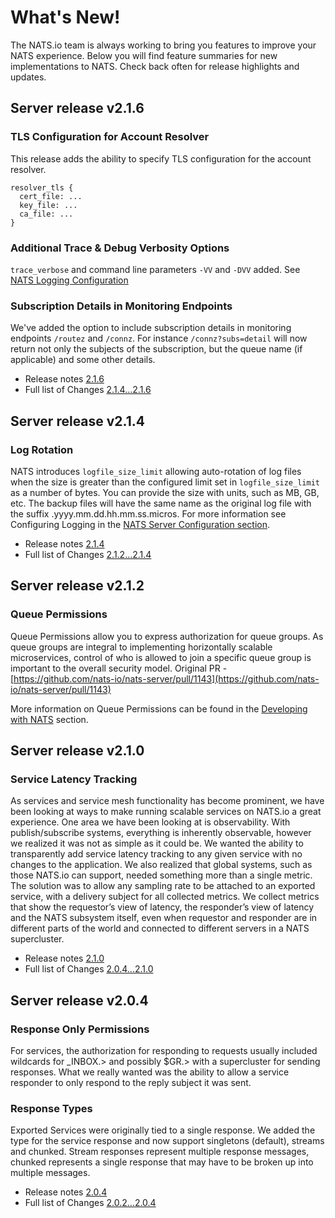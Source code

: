 # What's New!

The NATS.io team is always working to bring you features to improve your NATS experience. Below you will find feature summaries for new implementations to NATS. Check back often for release highlights and updates.

## Server release v2.1.6

### TLS Configuration for Account Resolver

This release adds the ability to specify TLS configuration for the account resolver.

```text
resolver_tls {
  cert_file: ...
  key_file: ...
  ca_file: ...
}
```

### Additional Trace & Debug Verbosity Options

`trace_verbose` and command line parameters `-VV` and `-DVV` added. See [NATS Logging Configuration](nats-server/configuration/logging.md)

### Subscription Details in Monitoring Endpoints

We've added the option to include subscription details in monitoring endpoints `/routez` and `/connz`. For instance `/connz?subs=detail` will now return not only the subjects of the subscription, but the queue name \(if applicable\) and some other details.

* Release notes [2.1.6](https://github.com/nats-io/nats-server/releases/tag/v2.1.6)
* Full list of Changes [2.1.4...2.1.6](https://github.com/nats-io/nats-server/compare/v2.1.4...v2.1.6)

## Server release v2.1.4

### Log Rotation

NATS introduces `logfile_size_limit` allowing auto-rotation of log files when the size is greater than the configured limit set in `logfile_size_limit` as a number of bytes. You can provide the size with units, such as MB, GB, etc. The backup files will have the same name as the original log file with the suffix .yyyy.mm.dd.hh.mm.ss.micros. For more information see Configuring Logging in the [NATS Server Configuration section](nats-server/configuration/logging.md#using-the-configuration-file).

* Release notes [2.1.4](https://github.com/nats-io/nats-server/releases/tag/v2.1.4)
* Full list of Changes [2.1.2...2.1.4](https://github.com/nats-io/nats-server/compare/v2.1.2...v2.1.4)

## Server release v2.1.2

### Queue Permissions

Queue Permissions allow you to express authorization for queue groups. As queue groups are integral to implementing horizontally scalable microservices, control of who is allowed to join a specific queue group is important to the overall security model. Original PR - [https://github.com/nats-io/nats-server/pull/1143](https://github.com/nats-io/nats-server/pull/1143)

More information on Queue Permissions can be found in the [Developing with NATS](developing-with-nats/receiving/queues.md#queue-permissions) section.

## Server release v2.1.0

### Service Latency Tracking

As services and service mesh functionality has become prominent, we have been looking at ways to make running scalable services on NATS.io a great experience. One area we have been looking at is observability. With publish/subscribe systems, everything is inherently observable, however we realized it was not as simple as it could be. We wanted the ability to transparently add service latency tracking to any given service with no changes to the application. We also realized that global systems, such as those NATS.io can support, needed something more than a single metric. The solution was to allow any sampling rate to be attached to an exported service, with a delivery subject for all collected metrics. We collect metrics that show the requestor’s view of latency, the responder’s view of latency and the NATS subsystem itself, even when requestor and responder are in different parts of the world and connected to different servers in a NATS supercluster.

* Release notes [2.1.0](https://github.com/nats-io/nats-server/releases/tag/v2.1.0)
* Full list of Changes [2.0.4...2.1.0](https://github.com/nats-io/nats-server/compare/v2.0.4...v2.1.0)

## Server release v2.0.4

### Response Only Permissions

For services, the authorization for responding to requests usually included wildcards for \_INBOX.&gt; and possibly $GR.&gt; with a supercluster for sending responses. What we really wanted was the ability to allow a service responder to only respond to the reply subject it was sent.

### Response Types

Exported Services were originally tied to a single response. We added the type for the service response and now support singletons \(default\), streams and chunked. Stream responses represent multiple response messages, chunked represents a single response that may have to be broken up into multiple messages.

* Release notes [2.0.4](https://github.com/nats-io/nats-server/releases/tag/v2.0.4)
* Full list of Changes [2.0.2...2.0.4](https://github.com/nats-io/nats-server/compare/v2.0.2...v2.0.4)

